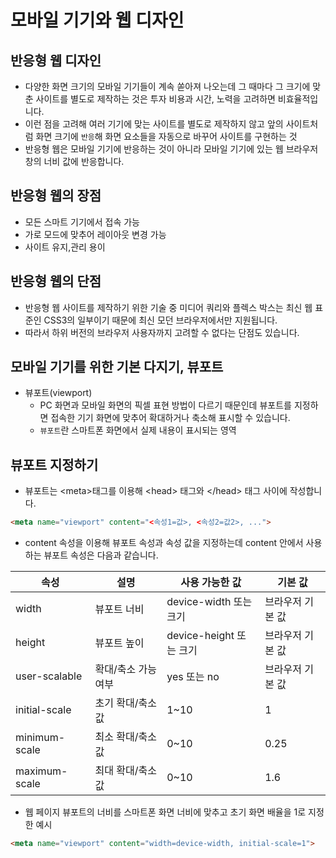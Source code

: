 # 모바일 기기와 웹 디자인 

## 반응형 웹 디자인 

- 다양한 화면 크기의 모바일 기기들이 계속 쏟아져 나오는데 그 때마다 그 크기에 맞춘 사이트를 별도로 제작하는 것은 투자 비용과 시간, 노력을 고려하면 비효율적입니다. 
- 이런 점을 고려해 여러 기기에 맞는 사이트를 별도로 제작하지 않고 앞의 사이트처럼 화면 크기에 <code>반응</code>해 화면 요소들을 자동으로 바꾸어 사이트를 구현하는 것
- 반응형 웹은 모바일 기기에 반응하는 것이 아니라 모바일 기기에 있는 웹 브라우저 창의 너비 값에 반응합니다.


## 반응형 웹의 장점 
- 모든 스마트 기기에서 접속 가능
- 가로 모드에 맞추어 레이아웃 변경 가능 
- 사이트 유지,관리 용이 

## 반응형 웹의 단점 

- 반응형 웹 사이트를 제작하기 위한 기술 중 미디어 쿼리와 플렉스 박스는 최신 웹 표준인 CSS3의 일부이기 때문에 최신 모던 브라우저에서만 지원됩니다. 
- 따라서 하위 버전의 브라우저 사용자까지 고려할 수 없다는 단점도 있습니다.

## 모바일 기기를 위한 기본 다지기, 뷰포트

- 뷰포트(viewport)
  - PC 화면과 모바일 화면의 픽셀 표현 방법이 다르기 때문인데 뷰포트를 지정하면 접속한 기기 화면에 맞추어 확대하거나 축소해 표시할 수 있습니다.
  - <code>뷰포트</code>란 스마트폰 화면에서 실제 내용이 표시되는 영역

## 뷰포트 지정하기

- 뷰포트는 \<meta\>태그를 이용해 \<head\> 태그와 \</head\> 태그 사이에 작성합니다. 

```html
<meta name="viewport" content="<속성1=값>, <속성2=값2>, ...">
```

- content 속성을 이용해 뷰포트 속성과 속성 값을 지정하는데 content 안에서 사용하는 뷰포트 속성은 다음과 같습니다.

|속성|설명|사용 가능한 값|기본 값|
|---|---|----|----|
|width|뷰포트 너비|device-width 또는 크기|브라우저 기본 값|
|height|뷰포트 높이|device-height 또는 크기|브라우저 기본 값|
|user-scalable|확대/축소 가능 여부|yes 또는 no|브라우저 기본 값|
|initial-scale|초기 확대/축소 값|1~10|1|
|minimum-scale|최소 확대/축소 값|0~10|0.25|
|maximum-scale|최대 확대/축소 값|0~10|1.6|

- 웹 페이지 뷰포트의 너비를 스마트폰 화면 너비에 맞추고 초기 화면 배율을 1로 지정한 예시

```html
<meta name="viewport" content="width=device-width, initial-scale=1">
```